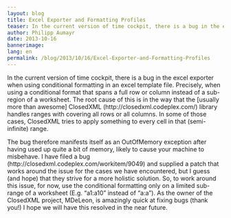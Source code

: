 ```yaml
---
layout: blog
title: Excel Exporter and Formatting Profiles
teaser: In the current version of time cockpit, there is a bug in the excel exporter when using conditional formatting in an excel template file. Precisely, when using a conditional format that spans a full row or column instead of a sub-region of a worksheet. The root cause of this is in the way that the [usually more than awesome] ClosedXML (http - //closedxml.codeplex.com/) library handles ranges with covering all rows or all columns. In some of those cases, ClosedXML tries to apply something to every cell in that (semi-infinite) range.
author: Philipp Aumayr
date: 2013-10-16
bannerimage: 
lang: en
permalink: /blog/2013/10/16/Excel-Exporter-and-Formatting-Profiles
---
```


<p xmlns="http://www.w3.org/1999/xhtml">In the current version of time cockpit, there is a bug in the excel exporter when using conditional formatting in an excel template file. Precisely, when using a conditional format that spans a full row or column instead of a sub-region of a worksheet. The root cause of this is in the way that the [usually more than awesome] ClosedXML (http://closedxml.codeplex.com/) library handles ranges with covering all rows or all columns. In some of those cases, ClosedXML tries to apply something to every cell in that (semi-infinite) range.</p><p xmlns="http://www.w3.org/1999/xhtml">The bug therefore manifests itself as an OutOfMemory exception after having used up quite a bit of memory, likely to cause your machine to misbehave. I have filed a bug (http://closedxml.codeplex.com/workitem/9049) and supplied a patch that works around the issue for the cases we have encountered, but I guess (and hope) that they strive for a more holistic solution. So, to work around this issue, for now, use the conditional formatting only on a limited sub-range of a worksheet (E.g. “a1:a10” instead of “a:a”). As the owner of the ClosedXML project, MDeLeon, is amazingly quick at fixing bugs (thank you!) I hope we will have this resolved in the near future.</p>